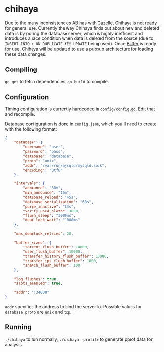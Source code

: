 chihaya
=======

Due to the many inconsistencies AB has with Gazelle, Chihaya is not ready for general use. Currently the way Chihaya finds out about new and deleted data is by polling the database server, which is highly inefficent and introduces a race condition when data is deleted from the source (due to `INSERT INTO x ON DUPLICATE KEY UPDATE` being used). Once [Batter](https://github.com/wafflesfm/batter) is ready for use, Chihaya will be updated to use a pubsub architecture for loading these data changes.

Compiling
---------

`go get` to fetch dependencies, `go build` to compile.

Configuration
-------------

Timing configuration is currently hardcoded in `config/config.go`. Edit that and recompile.

Database configuration is done in `config.json`, which you'll need to create with the following format:

```json
{
    "database": {
        "username": "user",
        "password": "pass",
        "database": "database",
        "proto": "unix",
        "addr": "/var/run/mysqld/mysqld.sock",
        "encoding": "utf8"
    },

    "intervals": {
        "announce": "30m",
        "min_announce": "15m",
        "database_reload": "45s",
        "database_serialization": "68s",
        "purge_inactive": "83s",
        "verify_used_slots": 3600,
        "flush_sleep": "3000ms",
        "dead_lock_wait": "1000ms"
    },

    "max_deadlock_retries": 20,

    "buffer_sizes": {
        "torrent_flush_buffer": 10000,
        "user_flush_buffer": 10000,
        "transfer_history_flush_buffer": 10000,
        "transfer_ips_flush_buffer": 1000,
        "snatch_flush_buffer": 100
    },

    "log_flushes": true,
    "slots_enabled": true,

    "addr": ":34000"
}
```

`addr` specifies the address to bind the server to. Possible values for `database.proto` are `unix` and `tcp`.

Running
-------

`./chihaya` to run normally, `./chihaya -profile` to generate pprof data for analysis.

